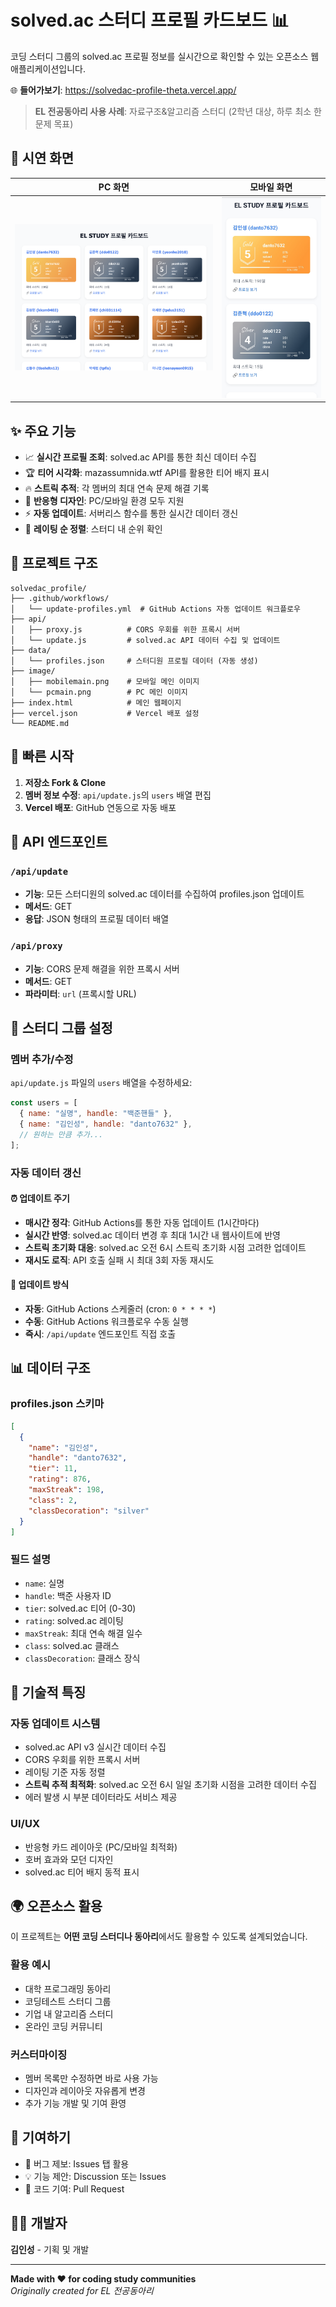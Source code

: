 # solved.ac 스터디 프로필 카드보드 📊

코딩 스터디 그룹의 solved.ac 프로필 정보를 실시간으로 확인할 수 있는 오픈소스 웹 애플리케이션입니다.

🌐 **들어가보기**: https://solvedac-profile-theta.vercel.app/

> **EL 전공동아리 사용 사례**: 자료구조&알고리즘 스터디 (2학년 대상, 하루 최소 한 문제 목표)

## 📱 시연 화면

| PC 화면 | 모바일 화면 |
|---------|-------------|
| ![PC 메인 화면](image/pcmain.png) | ![모바일 메인 화면](image/mobilemain.png) |

## ✨ 주요 기능

- 📈 **실시간 프로필 조회**: solved.ac API를 통한 최신 데이터 수집
- 🏆 **티어 시각화**: mazassumnida.wtf API를 활용한 티어 배지 표시  
- 🔥 **스트릭 추적**: 각 멤버의 최대 연속 문제 해결 기록
- 📱 **반응형 디자인**: PC/모바일 환경 모두 지원
- ⚡ **자동 업데이트**: 서버리스 함수를 통한 실시간 데이터 갱신
- 🎯 **레이팅 순 정렬**: 스터디 내 순위 확인

## 📁 프로젝트 구조

```
solvedac_profile/
├── .github/workflows/
│   └── update-profiles.yml  # GitHub Actions 자동 업데이트 워크플로우
├── api/
│   ├── proxy.js          # CORS 우회를 위한 프록시 서버
│   └── update.js         # solved.ac API 데이터 수집 및 업데이트
├── data/
│   └── profiles.json     # 스터디원 프로필 데이터 (자동 생성)
├── image/
│   ├── mobilemain.png    # 모바일 메인 이미지
│   └── pcmain.png        # PC 메인 이미지
├── index.html            # 메인 웹페이지
├── vercel.json           # Vercel 배포 설정
└── README.md
```

## 🚀 빠른 시작

1. **저장소 Fork & Clone**
2. **멤버 정보 수정**: `api/update.js`의 `users` 배열 편집
3. **Vercel 배포**: GitHub 연동으로 자동 배포

## 🔧 API 엔드포인트

### `/api/update`
- **기능**: 모든 스터디원의 solved.ac 데이터를 수집하여 profiles.json 업데이트
- **메서드**: GET
- **응답**: JSON 형태의 프로필 데이터 배열

### `/api/proxy`
- **기능**: CORS 문제 해결을 위한 프록시 서버
- **메서드**: GET
- **파라미터**: `url` (프록시할 URL)

## 👥 스터디 그룹 설정

### 멤버 추가/수정

`api/update.js` 파일의 `users` 배열을 수정하세요:

```javascript
const users = [
  { name: "실명", handle: "백준핸들" },
  { name: "김인성", handle: "danto7632" },
  // 원하는 만큼 추가...
];
```

### 자동 데이터 갱신

#### ⏰ 업데이트 주기
- **매시간 정각**: GitHub Actions를 통한 자동 업데이트 (1시간마다)
- **실시간 반영**: solved.ac 데이터 변경 후 최대 1시간 내 웹사이트에 반영
- **스트릭 초기화 대응**: solved.ac 오전 6시 스트릭 초기화 시점 고려한 업데이트
- **재시도 로직**: API 호출 실패 시 최대 3회 자동 재시도

#### 🔄 업데이트 방식
- **자동**: GitHub Actions 스케줄러 (cron: `0 * * * *`)
- **수동**: GitHub Actions 워크플로우 수동 실행
- **즉시**: `/api/update` 엔드포인트 직접 호출

## 📊 데이터 구조

### profiles.json 스키마

```json
[
  {
    "name": "김인성",
    "handle": "danto7632", 
    "tier": 11,
    "rating": 876,
    "maxStreak": 198,
    "class": 2,
    "classDecoration": "silver"
  }
]
```

### 필드 설명
- `name`: 실명
- `handle`: 백준 사용자 ID
- `tier`: solved.ac 티어 (0-30)
- `rating`: solved.ac 레이팅
- `maxStreak`: 최대 연속 해결 일수
- `class`: solved.ac 클래스
- `classDecoration`: 클래스 장식

## 🔧 기술적 특징

### 자동 업데이트 시스템
- solved.ac API v3 실시간 데이터 수집
- CORS 우회를 위한 프록시 서버
- 레이팅 기준 자동 정렬
- **스트릭 추적 최적화**: solved.ac 오전 6시 일일 초기화 시점을 고려한 데이터 수집
- 에러 발생 시 부분 데이터라도 서비스 제공

### UI/UX
- 반응형 카드 레이아웃 (PC/모바일 최적화)
- 호버 효과와 모던 디자인
- solved.ac 티어 배지 동적 표시

## 🌍 오픈소스 활용

이 프로젝트는 **어떤 코딩 스터디나 동아리**에서도 활용할 수 있도록 설계되었습니다.

### 활용 예시
- 대학 프로그래밍 동아리
- 코딩테스트 스터디 그룹  
- 기업 내 알고리즘 스터디
- 온라인 코딩 커뮤니티

### 커스터마이징
- 멤버 목록만 수정하면 바로 사용 가능
- 디자인과 레이아웃 자유롭게 변경
- 추가 기능 개발 및 기여 환영

## 🤝 기여하기

- 🐛 버그 제보: Issues 탭 활용
- 💡 기능 제안: Discussion 또는 Issues
- 🔧 코드 기여: Pull Request

## 👨‍💻 개발자

**김인성** - 기획 및 개발

---

**Made with ❤️ for coding study communities**  
*Originally created for EL 전공동아리*
